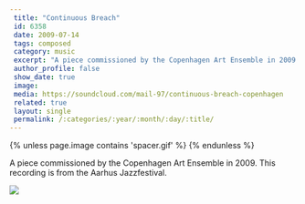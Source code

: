 ```yaml
---
 title: "Continuous Breach"
 id: 6358
 date: 2009-07-14
 tags: composed
 category: music
 excerpt: "A piece commissioned by the Copenhagen Art Ensemble in 2009. This recording is from the Aarhus Jazzfestival."
 author_profile: false
 show_date: true
 image: 
 media: https://soundcloud.com/mail-97/continuous-breach-copenhagen
 related: true
 layout: single
 permalink: /:categories/:year/:month/:day/:title/
---
```

{% unless page.image contains 'spacer.gif' %}
{% endunless %}

A piece commissioned by the Copenhagen Art Ensemble in 2009. This recording is from the Aarhus Jazzfestival.

![](https://soundcloud.com/mail-97/continuous-breach-copenhagen)
